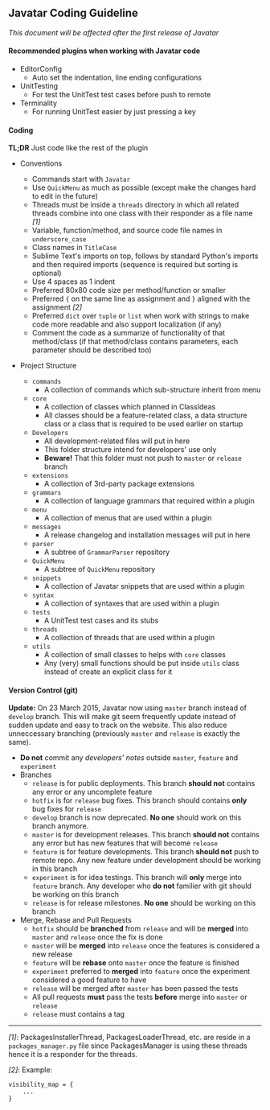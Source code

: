 ## Javatar Coding Guideline

*This document will be affected after the first release of Javatar*

#### Recommended plugins when working with Javatar code
- EditorConfig
   - Auto set the indentation, line ending configurations
- UnitTesting
   - For test the UnitTest test cases before push to remote
- Terminality
   - For running UnitTest easier by just pressing a key

#### Coding

**TL;DR** Just code like the rest of the plugin

- Conventions
  - Commands start with `Javatar`
  - Use `QuickMenu` as much as possible (except make the changes hard to edit in the future)
  - Threads must be inside a `threads` directory in which all related threads combine into one class with their responder as a file name *[1]*
  - Variable, function/method, and source code file names in `underscore_case`
  - Class names in `TitleCase`
  - Sublime Text's imports on top, follows by standard Python's imports and then required imports (sequence is required but sorting is optional)
   - Use 4 spaces as 1 indent
   - Preferred 80x80 code size per method/function or smaller
   - Preferred `{` on the same line as assignment and `}` aligned with the assignment *[2]*
   - Preferred `dict` over `tuple` or `list` when work with strings to make code more readable and also support localization (if any)
   - Comment the code as a summarize of functionality of that method/class (if that method/class contains parameters, each parameter should be described too)

- Project Structure
   - `commands`
     - A collection of commands which sub-structure inherit from menu
   - `core`
     - A collection of classes which planned in ClassIdeas
     - All classes should be a feature-related class, a data structure class or a class that is required to be used earlier on startup
   - `Developers`
     - All development-related files will put in here
     - This folder structure intend for developers' use only
     - **Beware!** That this folder must not push to `master` or `release` branch
   - `extensions`
     - A collection of 3rd-party package extensions
   - `grammars`
     - A collection of language grammars that required within a plugin
   - `menu`
     - A collection of menus that are used within a plugin
   - `messages`
     - A release changelog and installation messages will put in here
   - `parser`
     - A subtree of `GrammarParser` repository 
   - `QuickMenu`
     - A subtree of `QuickMenu` repository 
   - `snippets`
     - A collection of Javatar snippets that are used within a plugin
   - `syntax`
     - A collection of syntaxes that are used within a plugin
   - `tests`
     - A UnitTest test cases and its stubs
   - `threads`
     - A collection of threads that are used within a plugin
   - `utils`
     - A collection of small classes to helps with `core` classes
     - Any (very) small functions should be put inside `utils` class instead of create an explicit class for it

#### Version Control (git)

**Update:** On 23 March 2015, Javatar now using `master` branch instead of `develop` branch. This will make git seem frequently update instead of sudden update and easy to track on the website. This also reduce unneccessary branching (previously `master` and `release` is exactly the same).

- **Do not** commit any *developers' notes* outside `master`, `feature` and `experiment`
- Branches
  - `release` is for public deployments. This branch **should not** contains any error or any uncomplete feature
  - `hotfix` is for `release` bug fixes. This branch should contains **only** bug fixes for `release`
  - `develop` branch is now deprecated. **No one** should work on this branch anymore.
  - `master` is for development releases. This branch **should not** contains any error but has new features that will become `release`
   - `feature` is for feature developments. This branch **should not** push to remote repo. Any new feature under development should be working in this branch
   - `experiment` is for idea testings. This branch will **only** merge into `feature` branch. Any developer who **do not** familier with git should be working on this branch
  - `release` is for release milestones. **No one** should be working on this branch
- Merge, Rebase and Pull Requests
  - `hotfix` should be **branched** from `release` and will be **merged** into `master` and `release` once the fix is done
  - `master` will be **merged** into `release` once the features is considered a new release
  - `feature` will be **rebase** onto `master` once the feature is finished
   - `experiment` preferred to **merged** into `feature` once the experiment considered a good feature to have
  - `release` will be merged after `master` has been passed the tests
  - All pull requests **must** pass the tests **before** merge into `master` or `release`
  - `release` must contains a tag

---
*[1]*: PackagesInstallerThread, PackagesLoaderThread, etc. are reside in a `packages_manager.py` file since PackagesManager is using these threads hence it is a responder for the threads.

*[2]*: Example:

```
visibility_map = {
    ...
}
```
